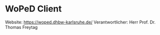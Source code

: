 # WoPeD Client

Website: https://woped.dhbw-karlsruhe.de/
Verantwortlicher: Herr Prof. Dr. Thomas Freytag
